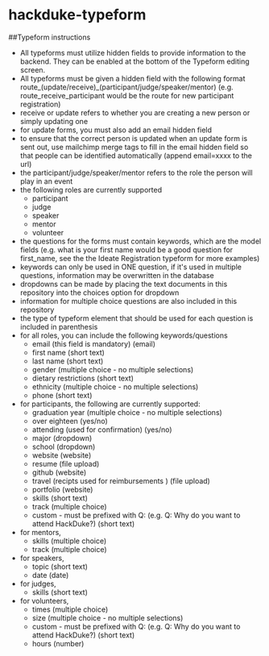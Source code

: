 # hackduke-typeform

##Typeform instructions
- All typeforms must utilize hidden fields to provide information to the backend. They can be enabled at the bottom of the Typeform editing screen. 
- All typeforms must be given a hidden field with the following format route_(update/receive)_(participant/judge/speaker/mentor) (e.g. route_receive_participant would be the route for new participant registration)
- receive or update refers to whether you are creating a new person or simply updating one
- for update forms, you must also add an email hidden field
- to ensure that the correct person is updated when an update form is sent out, use mailchimp merge tags to fill in the email hidden field so that people can be identified automatically (append email=xxxx to the url)
- the participant/judge/speaker/mentor refers to the role the person will play in an event
- the following roles are currently supported
	* participant
	* judge
	* speaker
	* mentor
	* volunteer
- the questions for the forms must contain keywords, which are the model fields (e.g. what is your first name would be a good question for first_name, see the the Ideate Registration typeform for more examples)
- keywords can only be used in ONE question, if it's used in multiple questions, information may be overwritten in the database
- dropdowns can be made by placing the text documents in this repository into the choices option for dropdown
- information for multiple choice questions are also included in this repository
- the type of typeform element that should be used for each question is included in parenthesis
- for all roles, you can include the following keywords/questions
	* email (this field is mandatory) (email)
	* first name (short text)
	* last name (short text)
	* gender (multiple choice - no multiple selections) 
	* dietary restrictions (short text)
	* ethnicity (multiple choice - no multiple selections) 
	* phone (short text)
- for participants, the following are currently supported: 
  * graduation year (multiple choice - no multiple selections)
  * over eighteen (yes/no)
  * attending (used for confirmation) (yes/no)
  * major (dropdown)
  * school (dropdown)
  * website (website)
  * resume (file upload)
  * github (website)
  * travel (recipts used for reimbursements ) (file upload)
  * portfolio (website)
  * skills (short text)
  * track (multiple choice)
  * custom - must be prefixed with Q: (e.g. Q: Why do you want to attend HackDuke?) (short text)
- for mentors, 
	* skills (multiple choice)
	* track (multiple choice)
- for speakers, 
	* topic (short text)
	* date (date)
- for judges, 
	* skills (short text)
- for volunteers,
	* times (multiple choice)
	* size (multiple choice - no multiple selections)
	* custom - must be prefixed with Q: (e.g. Q: Why do you want to attend HackDuke?) (short text)
	* hours (number)
